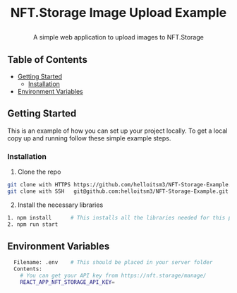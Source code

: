 <!-- PROJECT LOGO -->
<br />
<div>
  <div align="center">
    <h1 style="font-weight: bold">NFT.Storage Image Upload Example</h1>
    <p align="center" style="margin-top: 30px">
        A simple web application to upload images to NFT.Storage
    </p>
  </div>
</div>

<!-- TABLE OF CONTENTS -->

## Table of Contents

- [Getting Started](#getting-started)
  - [Installation](#installation)
- [Environment Variables](#environment-variables)

<!-- GETTING STARTED -->

## Getting Started

This is an example of how you can set up your project locally. To get a local copy up and running follow these simple example steps.

### Installation

1. Clone the repo

```sh
git clone with HTTPS https://github.com/helloitsm3/NFT-Storage-Example.git
git clone with SSH   git@github.com:helloitsm3/NFT-Storage-Example.git
```

2. Install the necessary libraries

```sh
1. npm install      # This installs all the libraries needed for this project
2. npm run start
```

## Environment Variables

```sh
  Filename: .env    # This should be placed in your server folder
  Contents:
    # You can get your API key from https://nft.storage/manage/
    REACT_APP_NFT_STORAGE_API_KEY=
```
